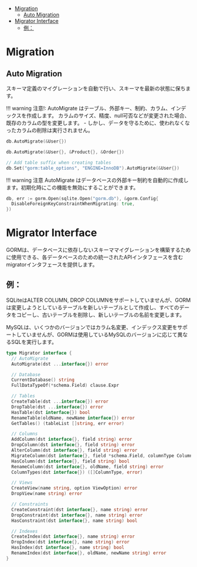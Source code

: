 - [Migration](#migration)
  - [Auto Migration](#auto-migration)
- [Migrator Interface](#migrator-interface)
  - [例：](#例)


# Migration
## Auto Migration
スキーマ定義のマイグレーションを自動で行い、スキーマを最新の状態に保ちます。

!!! warning 注意!: AutoMigrate はテーブル、外部キー、制約、カラム、インデックスを作成します。 
    カラムのサイズ、精度、null可否などが変更された場合、既存のカラムの型を変更します。
    - しかし、データを守るために、使われなくなったカラムの削除は実行されません。
```go
db.AutoMigrate(&User{})

db.AutoMigrate(&User{}, &Product{}, &Order{})

// Add table suffix when creating tables
db.Set("gorm:table_options", "ENGINE=InnoDB").AutoMigrate(&User{})
```

!!! warning 注意 AutoMigrate はデータベースの外部キー制約を自動的に作成します。初期化時にこの機能を無効にすることができます。
```go
db, err := gorm.Open(sqlite.Open("gorm.db"), &gorm.Config{
  DisableForeignKeyConstraintWhenMigrating: true,
})
```
# Migrator Interface
GORMは、データベースに依存しないスキーママイグレーションを構築するために使用できる、各データベースのための統一されたAPIインタフェースを含むmigratorインタフェースを提供します。

## 例：
SQLiteはALTER COLUMN, DROP COLUMNをサポートしていませんが、GORMは変更しようとしているテーブルを新しいテーブルとして作成し、すべてのデータをコピーし、古いテーブルを削除し、新しいテーブルの名前を変更します。

MySQLは、いくつかのバージョンではカラム名変更、インデックス変更をサポートしていませんが、GORMは使用しているMySQLのバージョンに応じて異なるSQLを実行します。
```go
type Migrator interface {
  // AutoMigrate
  AutoMigrate(dst ...interface{}) error

  // Database
  CurrentDatabase() string
  FullDataTypeOf(*schema.Field) clause.Expr

  // Tables
  CreateTable(dst ...interface{}) error
  DropTable(dst ...interface{}) error
  HasTable(dst interface{}) bool
  RenameTable(oldName, newName interface{}) error
  GetTables() (tableList []string, err error)

  // Columns
  AddColumn(dst interface{}, field string) error
  DropColumn(dst interface{}, field string) error
  AlterColumn(dst interface{}, field string) error
  MigrateColumn(dst interface{}, field *schema.Field, columnType ColumnType) error
  HasColumn(dst interface{}, field string) bool
  RenameColumn(dst interface{}, oldName, field string) error
  ColumnTypes(dst interface{}) ([]ColumnType, error)

  // Views
  CreateView(name string, option ViewOption) error
  DropView(name string) error

  // Constraints
  CreateConstraint(dst interface{}, name string) error
  DropConstraint(dst interface{}, name string) error
  HasConstraint(dst interface{}, name string) bool

  // Indexes
  CreateIndex(dst interface{}, name string) error
  DropIndex(dst interface{}, name string) error
  HasIndex(dst interface{}, name string) bool
  RenameIndex(dst interface{}, oldName, newName string) error
}
```






